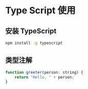 # Type Script 使用

## 安装 TypeScript

```sh
npm install -g typescript
```

## 类型注解

```js
function greeter(person: string) {
    return "Hello, " + person;
}
```
